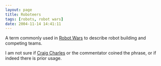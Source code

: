 ```yaml
---
layout: page
title: Roboteers
tags: [robots, robot wars]
date: 2004-11-14 14:41:11
---
```

A term commonly used in [Robot Wars](/wiki/robot_wars.html "The british robot smashing TV series.") to describe robot building and competing teams.

I am not sure if [Craig Charles](/wiki/craig_charles.html "Craig Charles") or the commentator coined the phrase, or if indeed there is prior usage.
